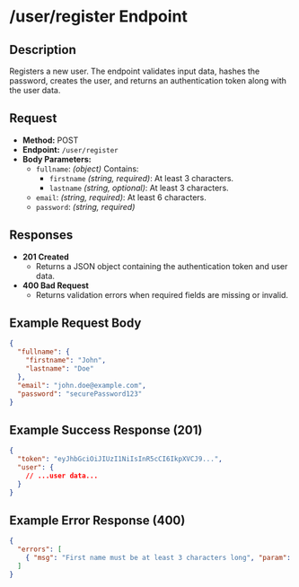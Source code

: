 # /user/register Endpoint

## Description
Registers a new user. The endpoint validates input data, hashes the password, creates the user, and returns an authentication token along with the user data.

## Request
- **Method:** POST
- **Endpoint:** `/user/register`
- **Body Parameters:**
  - `fullname`: *(object)* Contains:
    - `firstname` *(string, required)*: At least 3 characters.
    - `lastname` *(string, optional)*: At least 3 characters.
  - `email`: *(string, required)*: At least 6 characters.
  - `password`: *(string, required)*

## Responses
- **201 Created**
  - Returns a JSON object containing the authentication token and user data.
- **400 Bad Request**
  - Returns validation errors when required fields are missing or invalid.

## Example Request Body
```json
{
  "fullname": {
    "firstname": "John",
    "lastname": "Doe"
  },
  "email": "john.doe@example.com",
  "password": "securePassword123"
}
```

## Example Success Response (201)
```json
{
  "token": "eyJhbGciOiJIUzI1NiIsInR5cCI6IkpXVCJ9...",
  "user": {
    // ...user data...
  }
}
```

## Example Error Response (400)
```json
{
  "errors": [
    { "msg": "First name must be at least 3 characters long", "param": "fullname.firstname", ... }
  ]
}
```
